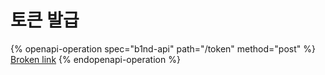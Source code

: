 # 토큰 발급

{% openapi-operation spec="b1nd-api" path="/token" method="post" %}
[Broken link](broken-reference)
{% endopenapi-operation %}
